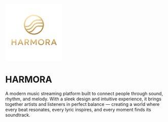 <img src="pics/logo.png" alt="Logo" width="180" height="180">

# HARMORA
A modern music streaming platform built to connect people through sound, rhythm, and melody. With a sleek design and intuitive experience, it brings together artists and listeners in perfect balance — creating a world where every beat resonates, every lyric inspires, and every moment finds its soundtrack.